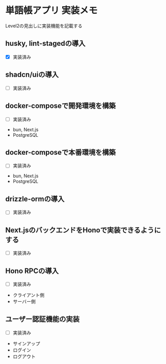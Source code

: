 # 単語帳アプリ 実装メモ

Level2の見出しに実装機能を記載する

## husky, lint-stagedの導入

- [x] 実装済み

## shadcn/uiの導入

- [ ] 実装済み

## docker-composeで開発環境を構築

- [ ] 実装済み

- bun, Next.js
- PostgreSQL

## docker-composeで本番環境を構築

- [ ] 実装済み

- bun, Next.js
- PostgreSQL

## drizzle-ormの導入

- [ ] 実装済み

## Next.jsのバックエンドをHonoで実装できるようにする

- [ ] 実装済み

## Hono RPCの導入

- [ ] 実装済み

- クライアント側
- サーバー側

## ユーザー認証機能の実装

- [ ] 実装済み

- サインアップ
- ログイン
- ログアウト
